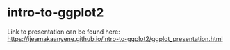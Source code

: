 # intro-to-ggplot2

Link to presentation can be found here: https://ijeamakaanyene.github.io/intro-to-ggplot2/ggplot_presentation.html
